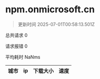 
  # npm.onmicrosoft.cn

  > 更新时间 2025-07-01T00:58:13.501Z
  
  总共请求 0

  请求报错 0

  平均耗时 NaNms

|城市|ip|下载大小|速度|
|-----|----------|---|---|

  